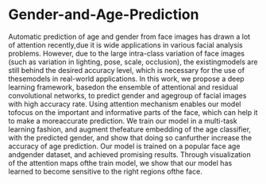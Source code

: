 # Gender-and-Age-Prediction

Automatic prediction of age and gender from face images has drawn a lot of
attention recently,due it is wide applications in various facial analysis problems.
However, due to the large intra-class variation of face images (such as variation
in lighting, pose, scale, occlusion), the existingmodels are still behind the desired
accuracy level, which is necessary for the use of thesemodels in real-world
applications. In this work, we propose a deep learning framework, basedon the
ensemble of attentional and residual convolutional networks, to predict gender
and agegroup of facial images with high accuracy rate. Using attention
mechanism enables our model tofocus on the important and informative parts of
the face, which can help it to make a moreaccurate prediction. We train our model
in a multi-task learning fashion, and augment thefeature embedding of the age
classifier, with the predicted gender, and show that doing so canfurther increase
the accuracy of age prediction. Our model is trained on a popular face age
andgender dataset, and achieved promising results. Through visualization of the
attention maps ofthe train model, we show that our model has learned to become
sensitive to the right regions ofthe face.
